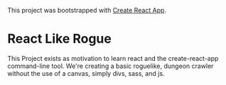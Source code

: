 This project was bootstrapped with [Create React App](https://github.com/facebookincubator/create-react-app).

# React Like Rogue

This Project exists as motivation to learn react and the create-react-app command-line tool.
We're creating a basic roguelike, dungeon crawler without the use of a canvas, simply divs, sass, and js.
